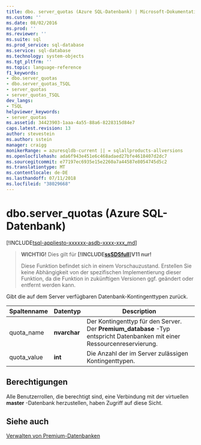 ```yaml
---
title: dbo. server_quotas (Azure SQL-Datenbank) | Microsoft-Dokumentation
ms.custom: ''
ms.date: 08/02/2016
ms.prod: ''
ms.reviewer: ''
ms.suite: sql
ms.prod_service: sql-database
ms.service: sql-database
ms.technology: system-objects
ms.tgt_pltfrm: ''
ms.topic: language-reference
f1_keywords:
- dbo.server_quotas
- dbo.server_quotas_TSQL
- server_quotas
- server_quotas_TSQL
dev_langs:
- TSQL
helpviewer_keywords:
- server_quotas
ms.assetid: 34423903-1aaa-4a55-88a6-8228315d84e7
caps.latest.revision: 13
author: stevestein
ms.author: sstein
manager: craigg
monikerRange: = azuresqldb-current || = sqlallproducts-allversions
ms.openlocfilehash: ada6f943e451e6c468adaed27bfe4618407d2dc7
ms.sourcegitcommit: e77197ec6935e15e2260a7a44587e8054745d5c2
ms.translationtype: MT
ms.contentlocale: de-DE
ms.lasthandoff: 07/11/2018
ms.locfileid: "38029668"
---
```

# <a name="dboserverquotas-azure-sql-database"></a>dbo.server_quotas (Azure SQL-Datenbank)
[!INCLUDE[tsql-appliesto-xxxxxx-asdb-xxxx-xxx_md](../../includes/tsql-appliesto-xxxxxx-asdb-xxxx-xxx-md.md)]

    
> **WICHTIG!** Dies gilt für  **[!INCLUDE[ssSDSfull](../../includes/sssdsfull-md.md)]V11 nur!**  
>   
>  Diese Funktion befindet sich in einem Vorschauzustand. Erstellen Sie keine Abhängigkeit von der spezifischen Implementierung dieser Funktion, da die Funktion in zukünftigen Versionen ggf. geändert oder entfernt werden kann.  
  
 Gibt die auf dem Server verfügbaren Datenbank-Kontingenttypen zurück.  
  
|Spaltenname|Datentyp|Description|  
|-----------------|---------------|-----------------|  
|quota_name|**nvarchar**|Der Kontingenttyp für den Server. Der **Premium_database** -Typ entspricht Datenbanken mit einer Ressourcenreservierung.|  
|quota_value|**int**|Die Anzahl der im Server zulässigen Kontingenttypen.|  
  
## <a name="permissions"></a>Berechtigungen  
 Alle Benutzerrollen, die berechtigt sind, eine Verbindung mit der virtuellen **master** -Datenbank herzustellen, haben Zugriff auf diese Sicht.  
  
## <a name="see-also"></a>Siehe auch  
 [Verwalten von Premium-Datenbanken](http://go.microsoft.com/fwlink/?LinkID=311927)  
  
  
